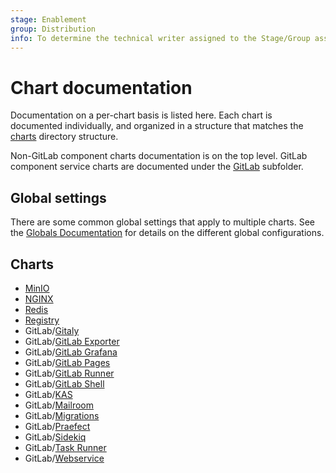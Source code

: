 ```yaml
---
stage: Enablement
group: Distribution
info: To determine the technical writer assigned to the Stage/Group associated with this page, see https://about.gitlab.com/handbook/engineering/ux/technical-writing/#designated-technical-writers
---
```


# Chart documentation

Documentation on a per-chart basis is listed here. Each chart is documented individually,
and organized in a structure that matches the [charts](https://gitlab.com/gitlab-org/charts/gitlab/tree/master/charts)
directory structure.

Non-GitLab component charts documentation is on the top level. GitLab component
service charts are documented under the [GitLab](gitlab/index.md) subfolder.

## Global settings

There are some common global settings that apply to multiple charts. See the
[Globals Documentation](globals.md) for details on the different global configurations.

## Charts

- [MinIO](minio/index.md)
- [NGINX](nginx/index.md)
- [Redis](https://github.com/bitnami/charts/tree/master/bitnami/redis)
- [Registry](registry/index.md)
- GitLab/[Gitaly](gitlab/gitaly/index.md)
- GitLab/[GitLab Exporter](gitlab/gitlab-exporter/index.md)
- GitLab/[GitLab Grafana](gitlab/gitlab-grafana/index.md)
- GitLab/[GitLab Pages](gitlab/gitlab-pages/index.md)
- GitLab/[GitLab Runner](gitlab/gitlab-runner/index.md)
- GitLab/[GitLab Shell](gitlab/gitlab-shell/index.md)
- GitLab/[KAS](gitlab/kas/index.md)
- GitLab/[Mailroom](gitlab/mailroom/index.md)
- GitLab/[Migrations](gitlab/migrations/index.md)
- GitLab/[Praefect](gitlab/praefect/index.md)
- GitLab/[Sidekiq](gitlab/sidekiq/index.md)
- GitLab/[Task Runner](gitlab/toolbox/index.md)
- GitLab/[Webservice](gitlab/webservice/index.md)
